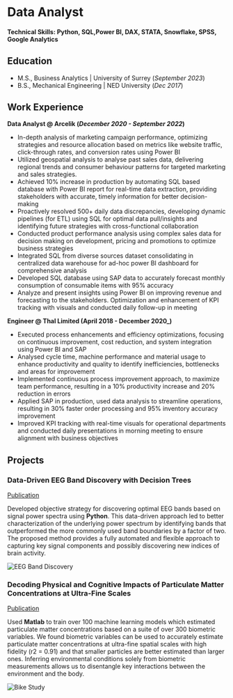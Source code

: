 # Data Analyst

#### Technical Skills: Python, SQL,Power BI, DAX, STATA, Snowflake, SPSS, Google Analytics

## Education							       		
- M.S., Business Analytics	| University of Surrey (_September 2023_)	 			        		
- B.S., Mechanical Engineering | NED University (_Dec 2017_)

## Work Experience
**Data Analyst @ Arcelik (_December 2020 - September 2022_)**
- In-depth analysis of marketing campaign performance, optimizing strategies and resource allocation based on metrics like website traffic, click-through rates, and conversion rates using Power BI
- Utilized geospatial analysis to analyse past sales data, delivering regional trends and consumer behaviour patterns for targeted marketing and sales strategies.
- Achieved 10% increase in production by automating SQL based database with Power BI report for real-time data extraction, providing stakeholders with accurate, timely information for better decision-making
- Proactively resolved 500+ daily data discrepancies, developing dynamic pipelines (for ETL) using SQL for optimal data pull/insights and identifying future strategies with cross-functional collaboration
- Conducted product performance analysis using complex sales data for decision making on development, pricing and promotions to optimize business strategies
- Integrated SQL from diverse sources dataset consolidating in centralized data warehouse for ad-hoc power BI dashboard for comprehensive analysis
- Developed SQL database using SAP data to accurately forecast monthly consumption of consumable items with 95% accuracy
- Analyze and present insights using Power BI on improving revenue and forecasting to the stakeholders. Optimization and enhancement of KPI tracking with visuals and conducted daily follow-up in meeting

**Engineer @ Thal Limited (April 2018 - December 2020_)**
- Executed process enhancements and efficiency optimizations, focusing on continuous improvement, cost reduction, and system integration using Power BI and SAP
- Analysed cycle time, machine performance and material usage to enhance productivity and quality to identify inefficiencies, bottlenecks and areas for improvement
- Implemented continuous process improvement approach, to maximize team performance, resulting in a 10% productivity increase and 20% reduction in errors
- Applied SAP in production, used data analysis to streamline operations, resulting in 30% faster order processing and 95% inventory accuracy improvement
- Improved KPI tracking with real-time visuals for operational departments and conducted daily presentations in morning meeting to ensure alignment with business objectives

## Projects
### Data-Driven EEG Band Discovery with Decision Trees
[Publication](https://www.mdpi.com/1424-8220/22/8/3048)

Developed objective strategy for discovering optimal EEG bands based on signal power spectra using **Python**. This data-driven approach led to better characterization of the underlying power spectrum by identifying bands that outperformed the more commonly used band boundaries by a factor of two. The proposed method provides a fully automated and flexible approach to capturing key signal components and possibly discovering new indices of brain activity.

![EEG Band Discovery](/assets/img/eeg_band_discovery.jpeg)

### Decoding Physical and Cognitive Impacts of Particulate Matter Concentrations at Ultra-Fine Scales
[Publication](https://www.mdpi.com/1424-8220/22/11/4240)

Used **Matlab** to train over 100 machine learning models which estimated particulate matter concentrations based on a suite of over 300 biometric variables. We found biometric variables can be used to accurately estimate particulate matter concentrations at ultra-fine spatial scales with high fidelity (r2 = 0.91) and that smaller particles are better estimated than larger ones. Inferring environmental conditions solely from biometric measurements allows us to disentangle key interactions between the environment and the body.

![Bike Study](/assets/img/bike_study.jpeg)
